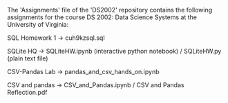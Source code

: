 The 'Assignments' file of the 'DS2002' repository contains the following assignments for the course DS 2002: Data Science Systems at the University of Virginia:
  
  SQL Homework 1 -> cuh9kzsql.sql
  
  SQLite HQ -> SQLiteHW.ipynb (interactive python notebook) / SQLiteHW.py (plain text file)

  CSV-Pandas Lab -> pandas_and_csv_hands_on.ipynb

  CSV and pandas -> CSV_and_Pandas.ipynb / CSV and Pandas Reflection.pdf
